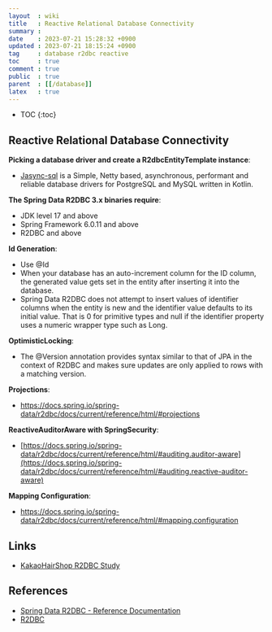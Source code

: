 ```yaml
---
layout  : wiki
title   : Reactive Relational Database Connectivity
summary : 
date    : 2023-07-21 15:28:32 +0900
updated : 2023-07-21 18:15:24 +0900
tag     : database r2dbc reactive
toc     : true
comment : true
public  : true
parent  : [[/database]]
latex   : true
---
```

* TOC
{:toc}

## Reactive Relational Database Connectivity

__Picking a database driver and create a R2dbcEntityTemplate instance__:
- [Jasync-sql](https://github.com/jasync-sql/jasync-sql) is a Simple, Netty based, asynchronous, performant and reliable database drivers for PostgreSQL and MySQL written in Kotlin.

__The Spring Data R2DBC 3.x binaries require__:
- JDK level 17 and above
- Spring Framework 6.0.11 and above
- R2DBC and above

__Id Generation__:
- Use @Id
- When your database has an auto-increment column for the ID column, the generated value gets set in the entity after inserting it into the database.
- Spring Data R2DBC does not attempt to insert values of identifier columns when the entity is new and the identifier value defaults to its initial value. That is 0 for primitive types and null if the identifier property uses a numeric wrapper type such as Long.

__OptimisticLocking__:
- The @Version annotation provides syntax similar to that of JPA in the context of R2DBC and makes sure updates are only applied to rows with a matching version.

__Projections__:
- https://docs.spring.io/spring-data/r2dbc/docs/current/reference/html/#projections

__ReactiveAuditorAware with SpringSecurity__:
- [https://docs.spring.io/spring-data/r2dbc/docs/current/reference/html/#auditing.auditor-aware](https://docs.spring.io/spring-data/r2dbc/docs/current/reference/html/#auditing.reactive-auditor-aware)

__Mapping Configuration__:
- https://docs.spring.io/spring-data/r2dbc/docs/current/reference/html/#mapping.configuration

## Links

- [KakaoHairShop R2DBC Study](https://github.com/kakaohairshop/spring-r2dbc-study/tree/main)

## References

- [Spring Data R2DBC - Reference Documentation](https://docs.spring.io/spring-data/r2dbc/docs/current/reference/html/)
- [R2DBC](https://r2dbc.io/spec/1.0.0.RELEASE/spec/html/)